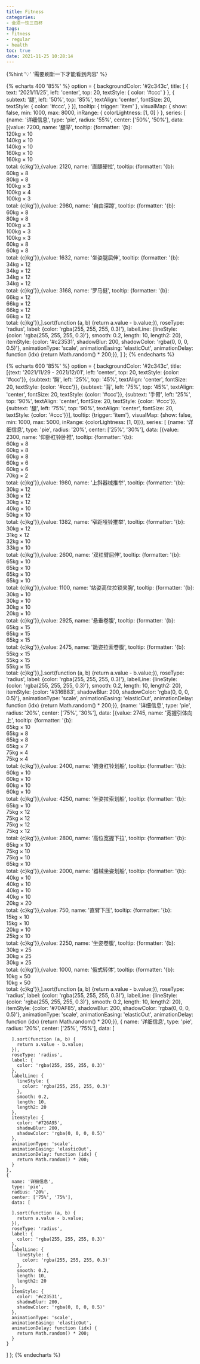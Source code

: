```yaml
---
title: Fitness
categories:
- 会须一饮三百杯
tags:
- fitness
- regular
- health
toc: true
date: 2021-11-25 10:28:14
---
```




{%hint '💡' '需要刷新一下才能看到内容' %}

<!-- more-->

{% echarts 400 '85%' %}
option = {
  backgroundColor: '#2c343c',
  title: [
  {
      text: '2021/11/25',
      left: 'center',
      top: 20,
      textStyle: {
          color: '#ccc'
      }
  },
  {
      subtext: '腿',
      left: '50%',
      top: '85%',
      textAlign: 'center',
      fontSize: 20,
      textStyle: {
          color: '#ccc',
      }
  }],
  tooltip: {
    trigger: 'item'
  },
  visualMap: {
    show: false,
    min: 1000,
    max: 8000,
    inRange: {
      colorLightness: [1, 0]
    }
  },
  series: [
    {name: '详细信息', type: 'pie', radius: '55%', center: ['50%', '50%'], data: [{value: 7200, name: '腿举', tooltip: {formatter: '{b}:<br/>120kg × 10<br/>140kg × 10<br/>140kg × 10<br/>160kg × 10<br/>160kg × 10<br/>total: {c}kg'}},{value: 2120, name: '直腿硬拉', tooltip: {formatter: '{b}:<br/>60kg × 8<br/>80kg × 8<br/>100kg × 3<br/>100kg × 4<br/>100kg × 3<br/>total: {c}kg'}},{value: 2980, name: '自由深蹲', tooltip: {formatter: '{b}:<br/>60kg × 8<br/>80kg × 8<br/>100kg × 3<br/>100kg × 3<br/>100kg × 3<br/>60kg × 8<br/>60kg × 8<br/>total: {c}kg'}},{value: 1632, name: '坐姿腿屈伸', tooltip: {formatter: '{b}:<br/>34kg × 12<br/>34kg × 12<br/>34kg × 12<br/>34kg × 12<br/>total: {c}kg'}},{value: 3168, name: '罗马挺', tooltip: {formatter: '{b}:<br/>66kg × 12<br/>66kg × 12<br/>66kg × 12<br/>66kg × 12<br/>total: {c}kg'}},].sort(function (a, b) {return a.value - b.value;}), roseType: 'radius', label: {color: 'rgba(255, 255, 255, 0.3)'}, labelLine: {lineStyle: {color: 'rgba(255, 255, 255, 0.3)'}, smooth: 0.2, length: 10, length2: 20}, itemStyle: {color: '#c23531', shadowBlur: 200, shadowColor: 'rgba(0, 0, 0, 0.5)'}, animationType: 'scale', animationEasing: 'elasticOut', animationDelay: function (idx) {return Math.random() * 200;}},
  ]
};
{% endecharts %}

{% echarts 600 '85%' %}
option = {
  backgroundColor: '#2c343c', title: [{text: '2021/11/29 - 2021/12/01', left: 'center', top: 20, textStyle: {color: '#ccc'}}, {subtext: '胸', left: '25%', top: '45%', textAlign: 'center', fontSize: 20, textStyle: {color: '#ccc'}}, {subtext: '背', left: '75%', top: '45%', textAlign: 'center', fontSize: 20, textStyle: {color: '#ccc'}}, {subtext: '手臂', left: '25%', top: '90%', textAlign: 'center', fontSize: 20, textStyle: {color: '#ccc'}}, {subtext: '腿', left: '75%', top: '90%', textAlign: 'center', fontSize: 20, textStyle: {color: '#ccc'}}], tooltip: {trigger: 'item'}, visualMap: {show: false, min: 1000, max: 5000, inRange: {colorLightness: [1, 0]}},
  series: [
    {name: '详细信息', type: 'pie', radius: '20%', center: ['25%', '30%'], data: [{value: 2300, name: '仰卧杠铃卧推', tooltip: {formatter: '{b}:<br/>60kg × 8<br/>60kg × 8<br/>60kg × 8<br/>60kg × 6<br/>60kg × 6<br/>70kg × 2<br/>total: {c}kg'}},{value: 1980, name: '上斜器械推举', tooltip: {formatter: '{b}:<br/>30kg × 12<br/>30kg × 12<br/>30kg × 12<br/>40kg × 10<br/>50kg × 10<br/>total: {c}kg'}},{value: 1382, name: '窄距哑铃推举', tooltip: {formatter: '{b}:<br/>30kg × 12<br/>31kg × 12<br/>32kg × 10<br/>33kg × 10<br/>total: {c}kg'}},{value: 2600, name: '双杠臂屈伸', tooltip: {formatter: '{b}:<br/>65kg × 10<br/>65kg × 10<br/>65kg × 10<br/>65kg × 10<br/>total: {c}kg'}},{value: 1100, name: '站姿高位拉锁夹胸', tooltip: {formatter: '{b}:<br/>30kg × 10<br/>30kg × 10<br/>30kg × 10<br/>20kg × 10<br/>total: {c}kg'}},{value: 2925, name: '悬垂卷腹', tooltip: {formatter: '{b}:<br/>65kg × 15<br/>65kg × 15<br/>65kg × 15<br/>total: {c}kg'}},{value: 2475, name: '跪姿拉索卷腹', tooltip: {formatter: '{b}:<br/>55kg × 15<br/>55kg × 15<br/>55kg × 15<br/>total: {c}kg'}},].sort(function (a, b) {return a.value - b.value;}), roseType: 'radius', label: {color: 'rgba(255, 255, 255, 0.3)'}, labelLine: {lineStyle: {color: 'rgba(255, 255, 255, 0.3)'}, smooth: 0.2, length: 10, length2: 20}, itemStyle: {color: '#316B83', shadowBlur: 200, shadowColor: 'rgba(0, 0, 0, 0.5)'}, animationType: 'scale', animationEasing: 'elasticOut', animationDelay: function (idx) {return Math.random() * 200;}},
    {name: '详细信息', type: 'pie', radius: '20%', center: ['75%', '30%'], data: [{value: 2745, name: '宽握引体向上', tooltip: {formatter: '{b}:<br/>65kg × 10<br/>65kg × 8<br/>65kg × 8<br/>65kg × 7<br/>75kg × 4<br/>75kg × 4<br/>total: {c}kg'}},{value: 2400, name: '俯身杠铃划船', tooltip: {formatter: '{b}:<br/>60kg × 10<br/>60kg × 10<br/>60kg × 10<br/>60kg × 10<br/>total: {c}kg'}},{value: 4250, name: '坐姿拉索划船', tooltip: {formatter: '{b}:<br/>65kg × 10<br/>75kg × 12<br/>75kg × 12<br/>75kg × 12<br/>75kg × 12<br/>total: {c}kg'}},{value: 2800, name: '高位宽握下拉', tooltip: {formatter: '{b}:<br/>65kg × 10<br/>75kg × 10<br/>75kg × 10<br/>65kg × 10<br/>total: {c}kg'}},{value: 2000, name: '器械坐姿划船', tooltip: {formatter: '{b}:<br/>40kg × 10<br/>40kg × 10<br/>40kg × 10<br/>40kg × 10<br/>20kg × 20<br/>total: {c}kg'}},{value: 750, name: '直臂下压', tooltip: {formatter: '{b}:<br/>15kg × 10<br/>15kg × 10<br/>20kg × 10<br/>25kg × 10<br/>total: {c}kg'}},{value: 2250, name: '坐姿卷腹', tooltip: {formatter: '{b}:<br/>30kg × 25<br/>30kg × 25<br/>30kg × 25<br/>total: {c}kg'}},{value: 1000, name: '俄式转体', tooltip: {formatter: '{b}:<br/>10kg × 50<br/>10kg × 50<br/>total: {c}kg'}},].sort(function (a, b) {return a.value - b.value;}), roseType: 'radius', label: {color: 'rgba(255, 255, 255, 0.3)'}, labelLine: {lineStyle: {color: 'rgba(255, 255, 255, 0.3)'}, smooth: 0.2, length: 10, length2: 20}, itemStyle: {color: '#70AF85', shadowBlur: 200, shadowColor: 'rgba(0, 0, 0, 0.5)'}, animationType: 'scale', animationEasing: 'elasticOut', animationDelay: function (idx) {return Math.random() * 200;}},
    {
      name: '详细信息',
      type: 'pie',
      radius: '20%',
      center: ['25%', '75%'],
      data: [
        
      ].sort(function (a, b) {
        return a.value - b.value;
      }),
      roseType: 'radius',
      label: {
        color: 'rgba(255, 255, 255, 0.3)'
      },
      labelLine: {
        lineStyle: {
          color: 'rgba(255, 255, 255, 0.3)'
        },
        smooth: 0.2,
        length: 10,
        length2: 20
      },
      itemStyle: {
        color: '#726A95',
        shadowBlur: 200,
        shadowColor: 'rgba(0, 0, 0, 0.5)'
      },
      animationType: 'scale',
      animationEasing: 'elasticOut',
      animationDelay: function (idx) {
        return Math.random() * 200;
      }
    },
    {
      name: '详细信息',
      type: 'pie',
      radius: '20%',
      center: ['75%', '75%'],
      data: [
        
      ].sort(function (a, b) {
        return a.value - b.value;
      }),
      roseType: 'radius',
      label: {
        color: 'rgba(255, 255, 255, 0.3)'
      },
      labelLine: {
        lineStyle: {
          color: 'rgba(255, 255, 255, 0.3)'
        },
        smooth: 0.2,
        length: 10,
        length2: 20
      },
      itemStyle: {
        color: '#c23531',
        shadowBlur: 200,
        shadowColor: 'rgba(0, 0, 0, 0.5)'
      },
      animationType: 'scale',
      animationEasing: 'elasticOut',
      animationDelay: function (idx) {
        return Math.random() * 200;
      }
    }
  ]
};
{% endecharts %}